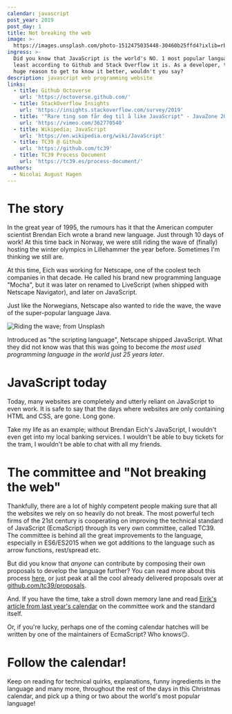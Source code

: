 ```yaml
---
calendar: javascript
post_year: 2019
post_day: 1
title: Not breaking the web
image: >-
  https://images.unsplash.com/photo-1512475035448-30460b25ffd4?ixlib=rb-1.2.1&ixid=eyJhcHBfaWQiOjEyMDd9&auto=format&fit=crop&w=2250&q=80
ingress: >-
  Did you know that JavaScript is the world's NO. 1 most popular language? At
  least according to Github and Stack Overflow it is. As a developer, that is a
  huge reason to get to know it better, wouldn't you say?
description: javascript web programming website
links:
  - title: Github Octoverse
    url: 'https://octoverse.github.com/'
  - title: StackOverflow Insights
    url: 'https://insights.stackoverflow.com/survey/2019'
  - title: '"Rare ting som får deg til å like JavaScript" - JavaZone 2019'
    url: 'https://vimeo.com/362770540'
  - title: Wikipedia; JavaScript
    url: 'https://en.wikipedia.org/wiki/JavaScript'
  - title: TC39 @ Github
    url: 'https://github.com/tc39'
  - title: TC39 Process Document
    url: 'https://tc39.es/process-document/'
authors:
  - Nicolai August Hagen
---
```

# The story

In the great year of 1995, the rumours has it that the American computer scientist Brendan Eich wrote a brand new language. Just through 10 days of work! At this time back in Norway, we were still riding the wave of (finally) hosting the winter olympics in Lillehammer the year before. Sometimes I'm thinking we still are.

At this time, Eich was working for Netscape, one of the coolest tech companies in that decade. He called his brand new programming language "Mocha", but it was later on renamed to LiveScript (when shipped with Netscape Navigator), and later on JavaScript. 

Just like the Norwegians, Netscape also wanted to ride the wave, the wave of the super-popular language Java. 

![Riding the wave; from Unsplash](https://images.unsplash.com/photo-1530870110042-98b2cb110834?ixlib=rb-1.2.1&ixid=eyJhcHBfaWQiOjEyMDd9&auto=format&fit=crop&w=2250&q=80)

Introduced as "the scripting language", Netscape shipped JavaScript. What they did not know was that this was going to become *the most used programming language in the world just 25 years later*.

# JavaScript today

Today, many websites are completely and utterly reliant on JavaScript to even work. It is safe to say that the days where websites are only containing HTML and CSS, are gone. Long gone.

Take my life as an example; without Brendan Eich's JavaScript, I wouldn't even get into my local banking services. I wouldn't be able to buy tickets for the tram, I wouldn't be able to chat with all my friends. 

# The committee and "Not breaking the web"

Thankfully, there are a lot of highly competent people making sure that all the websites we rely on so heavily do not break. The most powerful tech firms of the 21st century is cooperating on improving the technical standard of JavaScript (EcmaScript) through its very own committee, called TC39. The committee is behind all the great improvements to the language, especially in ES6/ES2015 when we got additions to the language such as arrow functions, rest/spread etc.

But did you know that _anyone_ can contribute by composing their own proposals to develop the language further? You can read more about this process [here](https://tc39.es/process-document/), or just peak at all the cool already delivered proposals over at [github.com/tc39/proposals](https://github.com/tc39/proposals). 

And. If you have the time, take a stroll down memory lane and read [Eirik's article from last year's calendar](https://javascript.christmas/2018/1) on the committee work and the standard itself. 

Or, if you're lucky, perhaps one of the coming calendar hatches will be written by one of the maintainers of EcmaScript? Who knows😏.

# Follow the calendar! 

Keep on reading for technical quirks, explanations, funny ingredients in the language and many more, throughout the rest of the days in this Christmas calendar, and pick up a thing or two about the world's most popular language! 
